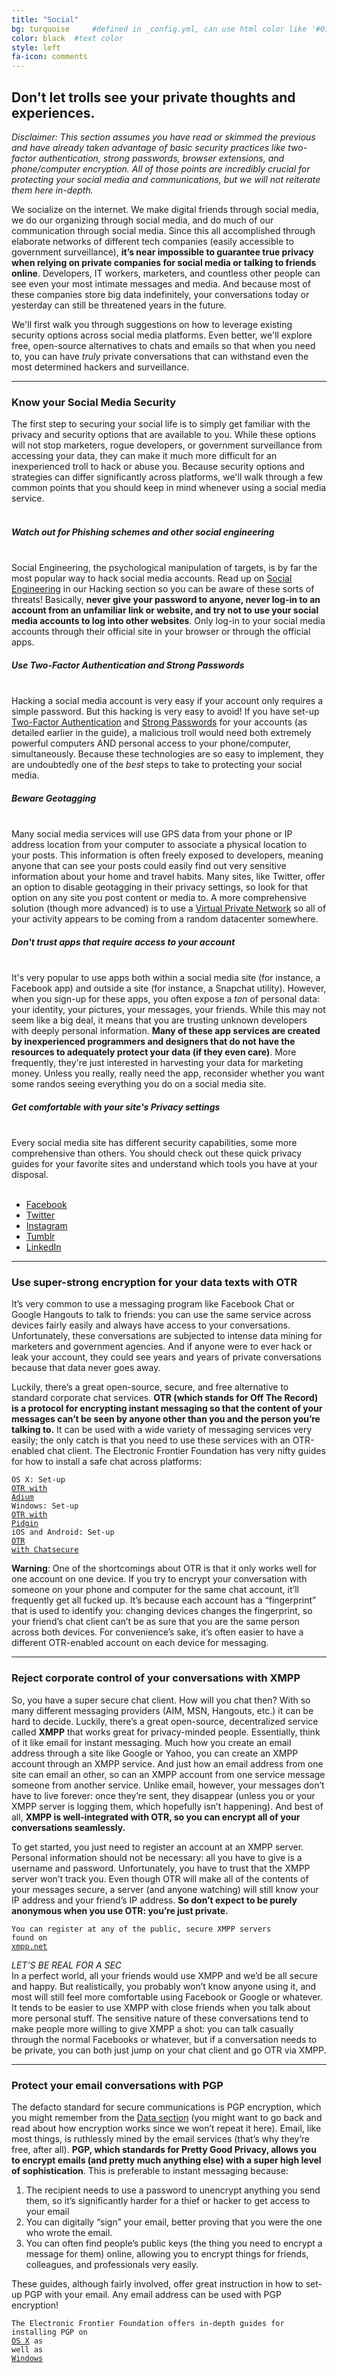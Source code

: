 ```yaml
---
title: "Social"
bg: turquoise     #defined in _config.yml, can use html color like '#010101'
color: black  #text color
style: left
fa-icon: comments
---
```


<h2 class="text-white">Don't let trolls see your private thoughts and experiences.</h2>

<em>Disclaimer: This section assumes you have read or skimmed the previous and have already taken advantage of basic security practices like two-factor authentication, strong passwords, browser extensions, and phone/computer encryption. All of those points are incredibly crucial for protecting your social media and communications, but we will not reiterate them here in-depth.</em>

We socialize on the internet. We make digital friends through social media, we do our organizing through social media, and do much of our communication through social media. Since this all accomplished through elaborate networks of different tech companies (easily accessible to government surveillance), <strong>it’s near impossible to guarantee true privacy when relying on private companies for social media or talking to friends online</strong>. Developers, IT workers, marketers, and countless other people can see even your most intimate messages and media. And because most of these companies store big data indefinitely, your conversations today or yesterday can still be threatened years in the future. 

We'll first walk you through suggestions on how to leverage existing security options across social media platforms. Even better, we'll explore free, open-source alternatives to chats and emails so that when you need to, you can have <em>truly</em> private conversations that can withstand even the most determined hackers and surveillance.


<hr>
<div id="privacysettings">
<p>
	<h3 class="text-white">Know your <strong>Social Media Security</strong></h3>
</p>
</div>
The first step to securing your social life is to simply get familiar with the privacy and security options that are available to you. While these options will not stop marketers, rogue developers, or government surveillance from accessing your data, they can make it much more difficult for an inexperienced troll to hack or abuse you. Because security options and strategies can differ significantly across platforms, we'll walk through a few common points that you should keep in mind whenever using a social media service.
<br>
<br>

<div class="recommend">
<h5 class="text-white">Watch out for Phishing schemes and other social engineering</h5>
<br>
Social Engineering, the psychological manipulation of targets, is by far the most popular way to hack social media accounts. Read up on <a href="#phishing">Social Engineering</a> in our Hacking section so you can be aware of these sorts of threats! Basically, <strong>never give your password to anyone, never log-in to an account from an unfamiliar link or website, and try not to use your social media accounts to log into other websites</strong>. Only log-in to your social media accounts through their official site in your browser or through the official apps.
</div>

<div class="recommend">
<h5 class="text-white">Use Two-Factor Authentication and Strong Passwords</h5>
<br>
Hacking a social media account is very easy if your account only requires a simple password. But this hacking is very easy to avoid! If you have set-up <a href="#twofactor">Two-Factor Authentication</a> and <a href="strongpasswords">Strong Passwords</a> for your accounts (as detailed earlier in the guide), a malicious troll would need both extremely powerful computers AND personal access to your phone/computer, simultaneously. Because these technologies are so easy to implement, they are undoubtedly one of the <em>best</em> steps to take to protecting your social media.
</div>

<div class="recommend">
<h5 class="text-white">Beware Geotagging</h5>
<br>
Many social media services will use GPS data from your phone or IP address location from your computer to associate a physical location to your posts. This information is often freely exposed to developers, meaning anyone that can see your posts could easily find out very sensitive information about your home and travel habits. Many sites, like Twitter, offer an option to disable geotagging in their privacy settings, so look for that option on any site you post content or media to. A more comprehensive solution (though more advanced) is to use a <a href="#vpn">Virtual Private Network</a> so all of your activity appears to be coming from a random datacenter somewhere.
</div>

<div class="recommend">
<h5 class="text-white">Don't trust apps that require access to your account</h5>
<br>
It's very popular to use apps both within a social media site (for instance, a Facebook app) and outside a site (for instance, a Snapchat utility). However, when you sign-up for these apps, you often expose a <em>ton</em> of personal data: your identity, your pictures, your messages, your friends. While this may not seem like a big deal, it means that you are trusting unknown developers with deeply personal information. <strong>Many of these app services are created by inexperienced programmers and designers that do not have the resources to adequately protect your data (if they even care)</strong>. More frequently, they're just interested in harvesting your data for marketing money. Unless you really, really need the app, reconsider whether you want some randos seeing everything you do on a social media site.
</div>

<div class="recommend">
<h5 class="text-white">Get comfortable with your site's Privacy settings</h5>
<br>
Every social media site has different security capabilities, some more comprehensive than others. You should check out these quick privacy guides for your favorite sites and understand which tools you have at your disposal.<br>
<br>
<ul>
	<li><a href="https://www.facebook.com/about/basics">Facebook</a></li>
	<li><a href="https://support.twitter.com/groups/57-safety-security#">Twitter</a></li>
	<li><a href="http://heresthethingblog.com/2014/01/14/7-privacy-tips-instagram-newbies/">Instagram</a></li>
	<li><a href="https://www.tumblr.com/docs/en/account_security">Tumblr</a></li>
	<li><a href="https://help.linkedin.com/app/answers/detail/a_id/267/~/account-security-and-privacy---best-practices">LinkedIn</a></li>
</ul>
</div>

<hr>
<div id="otr">
<p>
	<h3 class="text-white">Use super-strong encryption for your data texts with <strong>OTR</strong></h3>
</p>
</div>
It’s very common to use a messaging program like Facebook Chat or Google Hangouts to talk to friends: you can use the same service across devices fairly easily and always have access to your conversations. Unfortunately, these conversations are subjected to intense data mining for marketers and government agencies. And if anyone were to ever hack or leak your account, they could see years and years of private conversations because that data never goes away.

Luckily, there’s a great open-source, secure, and free alternative to standard corporate chat services. <strong>OTR (which stands for Off The Record) is a protocol for encrypting instant messaging so that the content of your messages can’t be seen by anyone other than you and the person you’re talking to.</strong> It can be used with a wide variety of messaging services very easily; the only catch is that you need to use these services with an OTR-enabled chat client. The Electronic Frontier Foundation has very nifty guides for how to install a safe chat across platforms:

<code>OS X: Set-up <a href="https://ssd.eff.org/en/module/how-use-otr-mac">OTR with Adium</a></code><br> 
<code>Windows: Set-up <a href="https://ssd.eff.org/en/module/how-use-otr-windows">OTR with Pidgin</a></code><br>
<code>iOS and Android: Set-up <a href="https://ssd.eff.org/en/module/how-install-and-use-chatsecure">OTR with Chatsecure</a></code>

<strong>Warning</strong>: One of the shortcomings about OTR is that it only works well for one account on one device. If you try to encrypt your conversation with someone on your phone and computer for the same chat account, it’ll frequently get all fucked up. It’s because each account has a “fingerprint” that is used to identify you: changing devices changes the fingerprint, so your friend’s chat client can’t be as sure that you are the same person across both devices. For convenience’s sake, it’s often easier to have a different OTR-enabled account on each device for messaging.

<hr>
<p>
	<h3 class="text-white">Reject corporate control of your conversations with <strong>XMPP</strong></h3>
</p>
So, you have a super secure chat client. How will you chat then? With so many different messaging providers (AIM, MSN, Hangouts, etc.) it can be hard to decide. Luckily, there’s a great open-source, decentralized service called <strong>XMPP</strong> that works great for privacy-minded people. Essentially, think of it like email for instant messaging. Much how you create an email address through a site like Google or Yahoo, you can create an XMPP account through an XMPP service. And just how an email address from one site can email an other, so can an XMPP account from one service message someone from another service. Unlike email, however, your messages don’t have to live forever: once they’re sent, they disappear (unless you or your XMPP server is logging them, which hopefully isn’t happening). And best of all, <strong>XMPP is well-integrated with OTR, so you can encrypt all of your conversations seamlessly.</strong>

To get started, you just need to register an account at an XMPP server. Personal information should not be necessary: all you have to give is a username and password. Unfortunately, you have to trust that the XMPP server won’t track you. Even though OTR will make all of the contents of your messages secure, a server (and anyone watching) will still know your IP address and your friend’s IP address. <strong>So don’t expect to be purely anonymous when you use OTR: you’re just private.</strong>

<code>You can register at any of the public, secure XMPP servers found on <a href="https://xmpp.net/directory.php">xmpp.net</a></code>

<em>LET’S BE REAL FOR A SEC</em><br>
In a perfect world, all your friends would use XMPP and we’d be all secure and happy. But realistically, you probably won’t know anyone using it, and most will still feel more comfortable using Facebook or Google or whatever. It tends to be easier to use XMPP with close friends when you talk about more personal stuff. The sensitive nature of these conversations tend to make people more willing to give XMPP a shot: you can talk casually through the normal Facebooks or whatever, but if a conversation needs to be private, you can both just jump on your chat client and go OTR via XMPP.

<hr>
<p>
	<h3 class="text-white">Protect your email conversations with <strong>PGP</strong></h3>
</p>
The defacto standard for secure communications is PGP encryption, which you might remember from the <a href="#data">Data section</a> (you might want to go back and read about how encryption works since we won’t repeat it here). Email, like most things, is ruthlessly mined by the email services (that’s why they’re free, after all). <strong>PGP, which standards for Pretty Good Privacy, allows you to encrypt emails (and pretty much anything else) with a super high level of sophistication</strong>. This is preferable to instant messaging because:
<br>
<ol>
	<li>The recipient needs to use a password to unencrypt anything you send them, so it’s significantly harder for a thief or hacker to get access to your email</li>
	<li>You can digitally “sign” your email, better proving that you were the one who wrote the email.</li>
	<li>You can often find people’s public keys (the thing you need to encrypt a message for them) online, allowing you to encrypt things for friends, colleagues, and professionals very easily.</li>
</ol>

These guides, although fairly involved, offer great instruction in how to set-up PGP with your email. Any email address can be used with PGP encryption! 

<code>The Electronic Frontier Foundation offers in-depth guides for installing PGP on <a href="https://ssd.eff.org/en/module/how-use-pgp-mac-os-x">OS X</a> as well as <a href="https://ssd.eff.org/en/module/how-use-pgp-windows-pc">Windows</a></code>